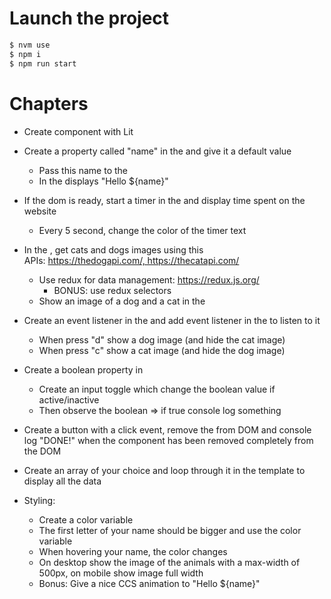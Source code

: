 # Launch the project

```bash
$ nvm use
$ npm i
$ npm run start
```

# Chapters

- Create component with Lit
- Create a property called "name" in the <main-component> and give it a default value
  - Pass this name to the <introduction-component>
  - In the <introduction-component> displays "Hello ${name}"
- If the dom is ready, start a timer in the <introduction-component> and display time spent on the website
  - Every 5 second, change the color of the timer text
- In the <main-component>, get cats and dogs images using this APIs: https://thedogapi.com/, https://thecatapi.com/
  - Use redux for data management: https://redux.js.org/
    - BONUS: use redux selectors
  - Show an image of a dog and a cat in the <main-component>
- Create an event listener in the <introduction-component> and add event listener in the <main-component> to listen to it
  - When press "d" show a dog image (and hide the cat image)
  - When press "c" show a cat image (and hide the dog image)
- Create a boolean property in <introduction-component>
  - Create an input toggle which change the boolean value if active/inactive
  - Then observe the boolean => if true console log something
- Create a button with a click event, remove the <introduction-component> from DOM and console log "DONE!" when the component has been removed completely from the DOM
- Create an array of your choice and loop through it in the template to display all the data

- Styling:
  - Create a color variable
  - The first letter of your name should be bigger and use the color variable
  - When hovering your name, the color changes
  - On desktop show the image of the animals with a max-width of 500px, on mobile show image full width
  - Bonus: Give a nice CCS animation to "Hello ${name}"
